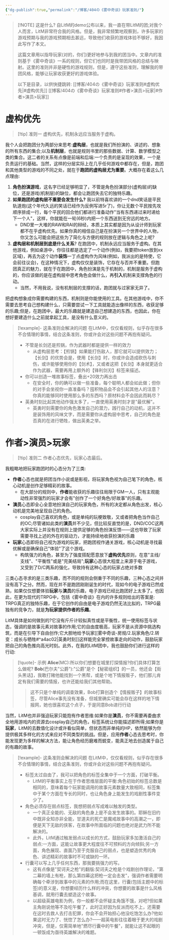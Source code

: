 ```yaml
---
{"dg-publish":true,"permalink":"/博客/404の《雾中奇谈》玩家准则/"}
---
```



> [!NOTE] 这是什么?
> 自LitM的demo公布以来，我一直在带LitM的团;对我个人而言，LitM非常符合我的风格。但是，我非常频繁地观察到，许多玩家的游戏预期与我的游戏预期相去甚远，导致他们收获的游戏体验不够好，我因此写作了本文。
> 
> 这篇文章用以指导玩家(对的，你们)更好地参与到我的团当中。文章内的准则基于《雾中奇谈》一系的规则，但它们也同时是我带团风格的总结与映射。这里的准则并非是硬性的游戏规则，但是，遵守这些准则，理解我的带团风格，能够让玩家收获更好的游戏体验。
>
> 以下是目录，以供快捷跳转:
> [[博客/404の《雾中奇谈》玩家准则#虚构优先\|#虚构优先]]
> [[博客/404の《雾中奇谈》玩家准则#作者>演员>玩家\|#作者>演员>玩家]]
# 虚构优先
> [!tip] 准则一
> 虚构优先，机制永远应当服务于虚构。

我个人会把跑团分为两部分来思考:**虚构层**，也就是我们所扮演的、讲述的、想象的所有东西的集合;以及**机制层**，也就是规则书里的那些数据、计算、数学模型之类的集合。这二者的关系有点像是前端和后端:一个负责的是呈现的效果，一个是负责运行的基础。当然，这样的分层实际上在几乎任何游戏中都存在，但是，跑团和其他类型的游戏的不同之处，就在于**跑团的虚构层尤为重要**。大概存在着这么几点理由:

1. **角色扮演游戏**，这名字已经足够明显了，不管是角色扮演部分(虚构层)的缺位，还是游戏(机制层)的缺位，都会让跑团失去它的独特乐趣。
2. **如果跑团的虚构层不重要会发生什么?** 我以前特喜欢讲的一个dnd笑话是平民轨道炮(这个年代久远的笑话已经作为反例写进5r了)，你让无数个平民按先攻顺序排成一行，每个平民的回合他们都进行准备动作"当有东西递过来时递给下一个人"，这样，你就能在一轮(6秒)内把一个东西送到无穷远的地方。
	- DND里一大堆的RAW和RAI的辩经，本质上其实都是因为从设计师到玩家都不在乎虚构优先。如果你真的相信自己是在扮演另一个世界中的人物，你又怎么可能会把这些为了简化与方便的规则放在逻辑与角色之上呢?
3. **虚构层和机制层到底是什么关系**? 在跑团中，机制永远应当服务于虚构。在其他游戏，例如桌游中，你往往都是选定了一个动作(例如，我要把token放到xx区域)，再去为这个动作**装饰**一丁点虚构作为风味(例如，我派出的是特使，它会前往议会)，在这种情况下，虚构仅仅是装饰，它存在与否并不重要。但跑团真正的魅力，就在于在跑团中，角色扮演是先于机制的，机制是服务于虚构的，你应该做的是在虚构层中思考角色会做什么，再**引入**机制来支撑角色的行动。
	- 当然，不用我说，没有机制层的支撑的话，跑团就与过家家无异了。

把虚构想象成你需要构建的东西，机制则是你能使用的工具。在其他游戏中，你不需要去思考自己想构建什么，只需要尝试一下工具就能造出像样的东西，收获足够的乐趣;但是，在跑团中，最大的乐趣就是建造自己想建造的东西，也因此，你在想好要建造什么之前就拿起工具，是没有什么意义的。
> [!example]- 这条准则会解决的问题
> 在LitM中，仅仅看规则，似乎存在很多不合情理的事情，结合这条准则，你或许会对这些问题不再抱有疑问。
> - 不管是长剑还是煎锅，作为武器时都是提供一样的效力
> 	- 从虚构层思考：【煎锅】如果能打伤敌人，那它就可以提供效力；【长剑】的优势会是，使用【长剑】时，你或许会造成砍伤与刺伤，或许能够使用你的【剑术】，又或者这把【长剑】本身就更适合作为武器，需要再用上额外的【锋利剑刃】标签来描述。
> - 你可以创造一堆故事标签，叠出+20效力再出击
> 	- 在安全时，你的确可以做一些准备，每个聪明人都会如此做；但你的对手会坐视你一直准备吗？囤积物品会不会引起其他人的注意？你真的能够同时使用那么多的东西吗？原材料会不会因此而耗尽？
> - 英勇时刻比起其他动作强太多了，一直使用英勇时刻才是"最优解"。
> 	- 英勇时刻需要你的角色激发自己的潜力，践行自己的动机，这并不是装饰用的风味文字，而是需要你从虚构层中思考，自己的角色是否真的在进行牺牲，做出英勇之举。

# 作者>演员>玩家

> [!tip] 准则二
> 作者心态优先，玩家心态最后。

我粗略地把玩家跑团时的心态分为了三类:
- **作者**心态也就是把团当作小说或是影视，将玩家角色视为自己笔下的角色，核心动机是创作足够精彩的故事。
	- 在大部分的规则中，**作者**能收获的乐趣往往局限于GM一人，只有主观能动性非常强烈的玩家才会有"创作了一个好角色/好故事"的乐趣。
- **演员**心态即全心全意地扮演自己的玩家角色，所有的决定都从角色出发，核心动机是完美地呈现自己的角色。
	- cosplay自己喜欢的角色，或是单纯的玩梗致敬，又或者把角色当作自己的OC;尽管诸如此类的**演员**并不少见，但比较反直觉的是，DND/COC这两大家实际上并没有在规则上提供足够的角色扮演反馈——这也导致了玩家需要寻找上述的外在的驱动力，才能持续地收获扮演的乐趣
- **玩家**心态即将自己视为游戏的玩家，把跑团视作通关游戏，核心动机是寻找最优解或是确保自己"体验"了这个游戏。
	- 构筑强力的角色，甚至为了强度搭配愿意放下**虚构优先**原则，在意"主线/支线"、"平衡性"或是"完美结局";**玩家**心态很大程度上来源于电子游戏，又受到了D/C两系的强化，导致持有这种心态的玩家占绝对多数

三类心态寻求的是三类乐趣，而不同的规则会侧重于不同的乐趣，三种心态之间并没有高下之分。然而，现在并不是跑团刚刚诞生的时代，现如今的电子游戏已然成熟，如果仅仅想要体验**玩家**与**演员**的乐趣，电子游戏已经比跑团好上太多了。也因此，在更为现代的TRPG中，包括《雾中奇谈》在内的许多规则给出的答案是: TRPG真正的独特乐趣，在于它创作的自由是电子游戏仍然无法比拟的，TRPG最独有的竞争力，就是**为玩家提供作者的乐趣**。

LitM具体是如何做到的?它没有斤斤计较拟真性或是平衡性，统一使用标签与状态，强调的是故事元素对故事的作用;它的自由度极高，玩家不是从资源中挑选构筑，而是在引导下自由创作;它大胆地给予玩家[[雾中奇谈-房规/2.玩家角色/2.转变：成长与牺牲#^a4ac02\|英勇时刻]]这样能完全掌控故事走向的动作，鼓励玩家把自己的角色推向高光时刻。此外，在我的LitM团中，我也鼓励你们进行这样的行动:

> [!quote]- 示例
> **Alice**(MC):所以你们想要在城里打探情报?你们具体打算怎么做呢?
> **Bob**(巴尔夫"公爵"):"公爵"是个【秘密组织】的一员，他还会【街头黑话】，我敢打赌他能找到一个黑帮，或是个地下情报贩子，他们那儿肯定有我们需要的情报，也许还能给我们其他帮助。
>> 这不只是个单纯的调查效果，Bob打算创造个【情报贩子】的故事标签，尽管Alice事先没有准备，但城里确实可能会存在这样的地下情报网，她也很喜欢这个点子，于是同意Bob进行行动

当然，LitM也并非强迫玩家只能抱有作者思维:如果你是**演员**，你不需要再委曲求全地用游戏内的资源去cosplay自己的角色，标签系统让你能描述即所得;如果你是**玩家**，LitM的去数值化设计或许看似简单，但状态而非单纯的HP，依然能够为你提供极其多样化的方式来应对不同类型的挑战。但是，应用**作者**心态去思考时，你能发现更为多样的解决方法，能让角色经历磨难而蜕变，能真正地去创造属于自己的有趣的故事。
> [!example]- 这条准则会解决的问题
> 在LitM中，仅仅看规则，似乎存在很多不合情理的事情，结合这条准则，你或许会对这些问题不再抱有疑问。
> - 标签太过自由了，我可以把角色的标签全集中于一个方面，打破平衡。
> 	- LitM的平衡事实上在于作者思维层面的平衡:角色初始的标签总数是相同的，意味着每个玩家能调用的故事元素数量大致相同，标签集中于某个方面在专长的同时，也让角色身上能发生的戏剧性事件变少了。
> - 角色必须存在弱点标签，我想把弱点写成难以触发的类型。
> 	- 一个真正全能的、无敌的角色身上是不会发生故事的。耶稣在旧约中既非全知亦非全能，甘道夫的死亡是魔戒故事中的高潮之一，即便是天下无敌的侠客，在故事中所面临的问题也绝对是武力所不能解决的。
> 	- 此外，LitM通过触发弱点以成长的方式，鼓励玩家多加激活自己的弱点:一方面，这能让故事更大程度往不可预料的方向倾斜;另一方面，角色展现、直面乃至于克服自己的弱点，也是塑造优秀的角色、讲述精彩的故事时不可或缺的一环。
> - 行囊可以写上几乎任何东西，那我要挑强力的写。
> 	- 这有点像是"契诃夫之枪"的翻版:契诃夫之枪是个戏剧创作理论，"第二幕的墙上有枪，那么第四幕这把枪一定会击发"，强调作者需要明确每个牵涉到故事中的元素的作用;而在这里，行囊(包括主题中的标签)的意义是，你想要经历什么样的冲突，你想要的故事是什么风格基调，就用行囊去塑造这个故事。
> 	- 以超级英雄电影为例，你一般都不会怀疑主角饿不饿，对吧?但如果主角刚说他等不及吃午餐了，此时正好因为反派而吃不上，还需要在这时去救人去打击犯罪，你会不会开始担心他没吃饱怎么办?他如果这时无力了、恍惚了怎么办?——超英电影往往着眼于更大的戏剧冲突，但是，仅需简单地"燃尽行囊中的午餐"，就能让这不起眼的一顿饭成为亟待英雄解决的难题。
